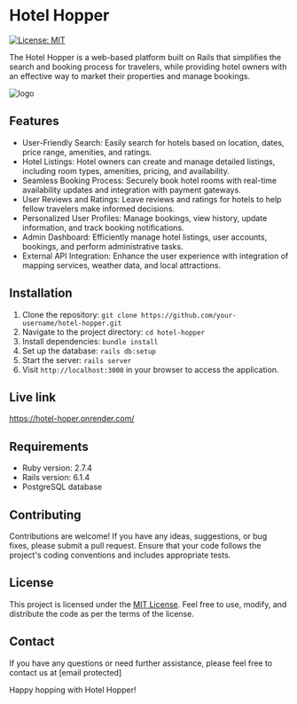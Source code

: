 # Hotel Hopper

[![License: MIT](https://img.shields.io/badge/License-MIT-blue.svg)](https://opensource.org/licenses/MIT)

The Hotel Hopper is a web-based platform built on Rails that simplifies the search and booking process for travelers, while providing hotel owners with an effective way to market their properties and manage bookings.

![logo](https://github.com/allenamaya/Hotel-Hopper/assets/126647363/a07d43d6-e5f7-43ef-bd3c-59cae2c6a963)

## Features

- User-Friendly Search: Easily search for hotels based on location, dates, price range, amenities, and ratings.
- Hotel Listings: Hotel owners can create and manage detailed listings, including room types, amenities, pricing, and availability.
- Seamless Booking Process: Securely book hotel rooms with real-time availability updates and integration with payment gateways.
- User Reviews and Ratings: Leave reviews and ratings for hotels to help fellow travelers make informed decisions.
- Personalized User Profiles: Manage bookings, view history, update information, and track booking notifications.
- Admin Dashboard: Efficiently manage hotel listings, user accounts, bookings, and perform administrative tasks.
- External API Integration: Enhance the user experience with integration of mapping services, weather data, and local attractions.

## Installation

1. Clone the repository: `git clone https://github.com/your-username/hotel-hopper.git`
2. Navigate to the project directory: `cd hotel-hopper`
3. Install dependencies: `bundle install`
4. Set up the database: `rails db:setup`
5. Start the server: `rails server`
6. Visit `http://localhost:3000` in your browser to access the application.
## Live link
https://hotel-hoper.onrender.com/
## Requirements

- Ruby version: 2.7.4
- Rails version: 6.1.4
- PostgreSQL database

## Contributing

Contributions are welcome! If you have any ideas, suggestions, or bug fixes, please submit a pull request. Ensure that your code follows the project's coding conventions and includes appropriate tests.

## License

This project is licensed under the [MIT License](LICENSE). Feel free to use, modify, and distribute the code as per the terms of the license.

## Contact

If you have any questions or need further assistance, please feel free to contact us at [email protected]

Happy hopping with Hotel Hopper!
